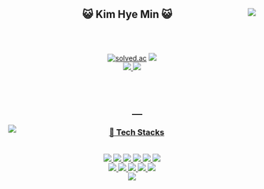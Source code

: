 <div align="center">
  
<img align="right" src="https://github-readme-stats.vercel.app/api?username=kimhm0728&theme=buefy&count_private=true&show_icons=true&custom_title=GitHub%20Stats"/>


  
  ## 😺 Kim Hye Min 😺
  
  
  
  
  <br>
  <br>
 
 
  <a href="https://github.com/kimhm0728"><img alt="solved.ac" src="https://hits.seeyoufarm.com/api/count/incr/badge.svg?url=https%3A%2F%2Fgithub.com%2Fkimhm0728&count_bg=%23000000&title_bg=%23000000&icon=github.svg&icon_color=%23E7E7E7&title=GitHub&edge_flat=false)"/></a> 
  <a href="https://solved.ac/kimhm0728"><img src="http://mazassumnida.wtf/api/mini/generate_badge?boj=kimhm0728"/></a>  <br>
  <a href="https://www.instagram.com/hrniin"><img src="https://img.shields.io/badge/Instagram-E4405F?style=flat-square&logo=Instagram&logoColor=white"/> 
  <a href="https://thdbs523.tistory.com"><img src="https://img.shields.io/badge/Tistory-000000?style=flat-square&logo=Tistory&logoColor=white"/>    
    
  
  <br>
 

## 　

<img align="left" src="https://github-readme-stats.vercel.app/api/top-langs/?username=kimhm0728&layout=compact&card_witdh=300&theme=buefy"/> 

  ### 🔧 Tech Stacks
    
  <br>
    
  <img src="https://img.shields.io/badge/JAVA-007396?style=flat-square&logo=Java&logoColor=white"/> 
  <img src="https://img.shields.io/badge/SQL-000000?style=flat-square&logo=SQL&logoColor=white"/> 
  <img src="https://img.shields.io/badge/C-A8B9CC?style=flat-square&logo=C&logoColor=white"/> 
  <img src="https://img.shields.io/badge/PHP-777BB4?style=flat-square&logo=PHP&logoColor=white"/> 
  <img src="https://img.shields.io/badge/Python-3776AB?style=flat-square&logo=Python&logoColor=white"/> 
  <img src="https://img.shields.io/badge/JavaScript-F7DF1E?style=flat-square&logo=JavaScript&logoColor=white"/>   <br>
    
  <img src="https://img.shields.io/badge/Eclipse-2C2255?style=flat-square&logo=Eclipse IDE&logoColor=white"/> 
  <img src="https://img.shields.io/badge/AndroidStudio-3DDC84?style=flat-square&logo=Android&logoColor=white"/> 
  <img src="https://img.shields.io/badge/GitHub-181717?style=flat-square&logo=GitHub&logoColor=white"/> 
  <img src="https://img.shields.io/badge/VisualStudio-5C2D91?style=flat-square&logo=Visual Studio&logoColor=white"/> 
  <img src="https://img.shields.io/badge/TortoiseSVN-819DC9?style=flat-square&logo=TortoiseSVN&logoColor=white"/>   <br>
    
  <img src="https://img.shields.io/badge/MySQL-4479A1?style=flat-square&logo=MySQL&logoColor=white"/> 

</div>
